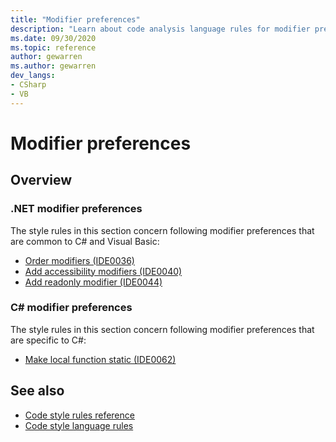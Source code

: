 ```yaml
---
title: "Modifier preferences"
description: "Learn about code analysis language rules for modifier preferences"
ms.date: 09/30/2020
ms.topic: reference
author: gewarren
ms.author: gewarren
dev_langs:
- CSharp
- VB
---
```

# Modifier preferences

## Overview

### .NET modifier preferences

The style rules in this section concern following modifier preferences that are common to C# and Visual Basic:

- [Order modifiers (IDE0036)](ide0036.md)
- [Add accessibility modifiers (IDE0040)](ide0040.md)
- [Add readonly modifier (IDE0044)](ide0044.md)

### C# modifier preferences

The style rules in this section concern following modifier preferences that are specific to C#:

- [Make local function static (IDE0062)](ide0062.md)

## See also

- [Code style rules reference](index.md)
- [Code style language rules](language-rules.md)
